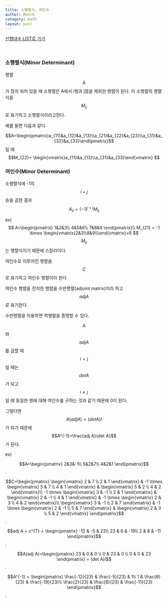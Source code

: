```yaml
---
title: 소행렬식, 여인수
author: Monch
category: math
layout: post
---
```


[선형대수 LIST로 가기](https://songminkee.github.io/math/2030/05/03/list.html)

  <br>

<h3><b>소행렬식(Minor Determinant)</b></h3>

행렬 $$A$$가 정의 되어 있을 때 소행렬은 A에서 i행과 j열을 제외한 행렬이 된다. 이 소행렬의 행렬식을  $$M_{ij}$$로 표기하고 소행렬식이라고한다.

예를 들면 다음과 같다.

$$A=\begin{pmatrix}a_{11}&a_{12}&a_{13}\\a_{21}&a_{22}&a_{23}\\a_{31}&a_{32}&a_{33}\end{pmatrix}$$ 일 때 $$M_{22}= \begin{vmatrix}a_{11}&a_{13}\\a_{31}&a_{33}\end{vmatrix} $$



<h3><b>여인수(Minor Determinant)</b></h3>

소행렬식에 -1의 $$i+j$$승을 곱한 결과
$$
A_{ij}=(-1)^{i+j}M_{ij}
$$


ex)
$$
A=\begin{pmatrix}
1&2&3\\
4&5&6\\
7&8&9
\end{pmatrix}\\
M_{21} = -1 \times \begin{vmatrix}2&3\\8&9\\\end{vmatrix}=6
$$
$$M_{ij}$$는 행렬식이기 때문에 스칼라이다.

여인수로 이루어진 행렬을 $$C$$로 표기하고 여인수 행렬이라 한다.

여인수 행렬을 전치한 행렬을 수반행렬(adjoint matrix)이라 하고 $$adj A$$로 표기한다.

수반행렬을 이용하면 역행렬을 증명할 수 있다.

$$A$$와 $$adj A$$를 곱할 때 $$i=j$$일 때는 $$detA$$가 되고 $$i \ne j$$일 때 동일한 행에 대해  여인수를 구하는 것과 같기 때문에 0이 된다.

그렇다면 $$A(adj A)=(det A)I$$가 되기 때문에 $$A^{-1}=\frac{adj A}{det A}$$가 된다.

ex)

$$A=\begin{pmatrix} 2&3&-1\\ 5&2&7\\ 4&2&1 \end{pmatrix}$$.

$$C=\begin{pmatrix} \begin{vmatrix} 2 & 7 \\ 2 & 1 \end{vmatrix} & -1 \times \begin{vmatrix} 5 & 7 \\ 4 & 1 \end{vmatrix} & \begin{vmatrix} 5 & 2 \\ 4 & 2 \end{vmatrix}\\ -1 \times \begin{vmatrix} 3 & -1 \\ 2 & 1 \end{vmatrix} & \begin{vmatrix} 2 & -1 \\ 4 & 1 \end{vmatrix} & -1 \times \begin{vmatrix} 2 & 3 \\ 4 & 2
\end{vmatrix}\\ \begin{vmatrix} 3 & -1 \\ 2 & 7 \end{vmatrix} & -1 \times \begin{vmatrix} 2 & -1 \\ 5 & 7
\end{vmatrix} & \begin{vmatrix} 2 & 3 \\ 5 & 2 \end{vmatrix} \end{pmatrix}$$.

$$adj A = c^{T} = \begin{pmatrix} -12 & -5 & 23\\ 23 & 6 & -19\\ 2 & 8 & -11 \end{pmatrix}$$.

$$A(adj A)=\begin{pmatrix} 23 & 0 & 0 \\ 0 & 23 & 0 \\ 0 & 0 & 23 \end{pmatrix} = (det A)I$$.

$$A^{-1} = \begin{pmatrix} \frac{-12}{23} & \frac{-5}{23} & 1\\ 1 & \frac{6}{23} & \frac{-19}{23}\\ \frac{2}{23} & \frac{8}{23} & \frac{-11}{23} \end{pmatrix}$$.